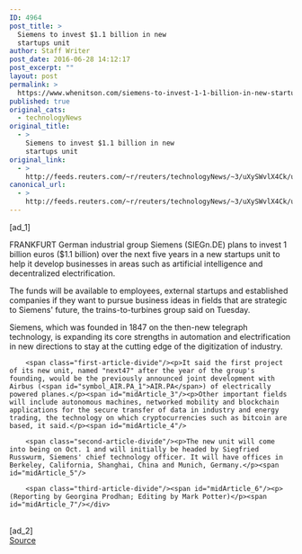 ```yaml
---
ID: 4964
post_title: >
  Siemens to invest $1.1 billion in new
  startups unit
author: Staff Writer
post_date: 2016-06-28 14:12:17
post_excerpt: ""
layout: post
permalink: >
  https://www.whenitson.com/siemens-to-invest-1-1-billion-in-new-startups-unit/
published: true
original_cats:
  - technologyNews
original_title:
  - >
    Siemens to invest $1.1 billion in new
    startups unit
original_link:
  - >
    http://feeds.reuters.com/~r/reuters/technologyNews/~3/uXySWvlX4Ck/us-siemens-startups-idUSKCN0ZE1G0
canonical_url:
  - >
    http://feeds.reuters.com/~r/reuters/technologyNews/~3/uXySWvlX4Ck/us-siemens-startups-idUSKCN0ZE1G0
---
```

 [ad_1]
<br><div id="articleText">
<span id="midArticle_start"/>

<span class="focusParagraph" readability="4"><p><span class="articleLocation">FRANKFURT</span> German industrial group Siemens (<span id="symbol_SIEGn.DE_0">SIEGn.DE</span>) plans to invest 1 billion euros ($1.1 billion) over the next five years in a new startups unit to help it develop businesses in areas such as artificial intelligence and decentralized electrification.</p></span><span id="midArticle_0"/><p>The funds will be available to employees, external startups and established companies if they want to pursue business ideas in fields that are strategic to Siemens' future, the trains-to-turbines group said on Tuesday.</p><span id="midArticle_1"/><p>Siemens, which was founded in 1847 on the then-new telegraph technology, is expanding its core strengths in automation and electrification in new directions to stay at the cutting edge of the digitization of industry.</p><span id="midArticle_2"/>
        
        <span class="first-article-divide"/><p>It said the first project of its new unit, named "next47" after the year of the group's founding, would be the previously announced joint development with Airbus (<span id="symbol_AIR.PA_1">AIR.PA</span>) of electrically powered planes.</p><span id="midArticle_3"/><p>Other important fields will include autonomous machines, networked mobility and blockchain applications for the secure transfer of data in industry and energy trading, the technology on which cryptocurrencies such as bitcoin are based, it said.</p><span id="midArticle_4"/>
        
        <span class="second-article-divide"/><p>The new unit will come into being on Oct. 1 and will initially be headed by Siegfried Russwurm, Siemens' chief technology officer. It will have offices in Berkeley, California, Shanghai, China and Munich, Germany.</p><span id="midArticle_5"/>
        
        <span class="third-article-divide"/><span id="midArticle_6"/><p> (Reporting by Georgina Prodhan; Editing by Mark Potter)</p><span id="midArticle_7"/></div>
<br>[ad_2]
<br><a href="http://feeds.reuters.com/~r/reuters/technologyNews/~3/uXySWvlX4Ck/us-siemens-startups-idUSKCN0ZE1G0">Source </a>